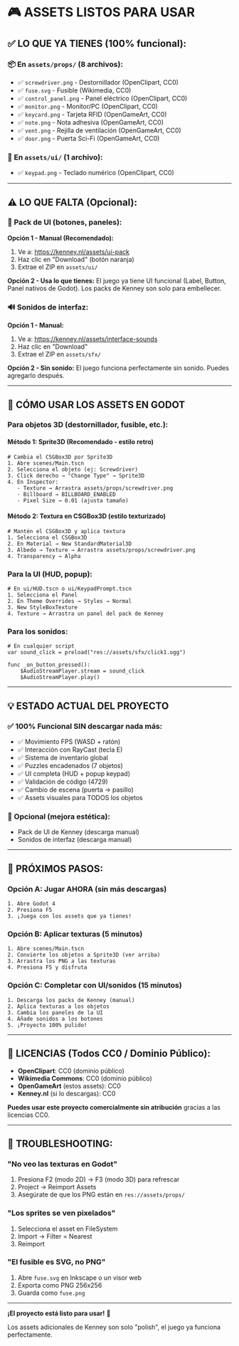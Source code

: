 # 🎮 ASSETS LISTOS PARA USAR

## ✅ LO QUE YA TIENES (100% funcional):

### 📦 En `assets/props/` (8 archivos):
- ✅ `screwdriver.png` - Destornillador (OpenClipart, CC0)
- ✅ `fuse.svg` - Fusible (Wikimedia, CC0)
- ✅ `control_panel.png` - Panel eléctrico (OpenClipart, CC0)
- ✅ `monitor.png` - Monitor/PC (OpenClipart, CC0)
- ✅ `keycard.png` - Tarjeta RFID (OpenGameArt, CC0)
- ✅ `note.png` - Nota adhesiva (OpenGameArt, CC0)
- ✅ `vent.png` - Rejilla de ventilación (OpenGameArt, CC0)
- ✅ `door.png` - Puerta Sci-Fi (OpenGameArt, CC0)

### 🎨 En `assets/ui/` (1 archivo):
- ✅ `keypad.png` - Teclado numérico (OpenClipart, CC0)

---

## ⚠️ LO QUE FALTA (Opcional):

### 🎨 Pack de UI (botones, paneles):
**Opción 1 - Manual (Recomendado):**
1. Ve a: https://kenney.nl/assets/ui-pack
2. Haz clic en "Download" (botón naranja)
3. Extrae el ZIP en `assets/ui/`

**Opción 2 - Usa lo que tienes:**
El juego ya tiene UI funcional (Label, Button, Panel nativos de Godot). Los packs de Kenney son solo para embellecer.

### 🔊 Sonidos de interfaz:
**Opción 1 - Manual:**
1. Ve a: https://kenney.nl/assets/interface-sounds
2. Haz clic en "Download"
3. Extrae el ZIP en `assets/sfx/`

**Opción 2 - Sin sonido:**
El juego funciona perfectamente sin sonido. Puedes agregarlo después.

---

## 🚀 CÓMO USAR LOS ASSETS EN GODOT

### Para objetos 3D (destornillador, fusible, etc.):

#### Método 1: Sprite3D (Recomendado - estilo retro)
```gdscript
# Cambia el CSGBox3D por Sprite3D
1. Abre scenes/Main.tscn
2. Selecciona el objeto (ej: Screwdriver)
3. Click derecho → "Change Type" → Sprite3D
4. En Inspector:
   - Texture → Arrastra assets/props/screwdriver.png
   - Billboard → BILLBOARD_ENABLED
   - Pixel Size → 0.01 (ajusta tamaño)
```

#### Método 2: Textura en CSGBox3D (estilo texturizado)
```gdscript
# Mantén el CSGBox3D y aplica textura
1. Selecciona el CSGBox3D
2. En Material → New StandardMaterial3D
3. Albedo → Texture → Arrastra assets/props/screwdriver.png
4. Transparency → Alpha
```

### Para la UI (HUD, popup):
```gdscript
# En ui/HUD.tscn o ui/KeypadPrompt.tscn
1. Selecciona el Panel
2. En Theme Overrides → Styles → Normal
3. New StyleBoxTexture
4. Texture → Arrastra un panel del pack de Kenney
```

### Para los sonidos:
```gdscript
# En cualquier script
var sound_click = preload("res://assets/sfx/click1.ogg")

func _on_button_pressed():
    $AudioStreamPlayer.stream = sound_click
    $AudioStreamPlayer.play()
```

---

## 💡 ESTADO ACTUAL DEL PROYECTO

### ✅ 100% Funcional SIN descargar nada más:
- ✅ Movimiento FPS (WASD + ratón)
- ✅ Interacción con RayCast (tecla E)
- ✅ Sistema de inventario global
- ✅ Puzzles encadenados (7 objetos)
- ✅ UI completa (HUD + popup keypad)
- ✅ Validación de código (4729)
- ✅ Cambio de escena (puerta → pasillo)
- ✅ Assets visuales para TODOS los objetos

### 🎨 Opcional (mejora estética):
- Pack de UI de Kenney (descarga manual)
- Sonidos de interfaz (descarga manual)

---

## 🎯 PRÓXIMOS PASOS:

### Opción A: Jugar AHORA (sin más descargas)
```
1. Abre Godot 4
2. Presiona F5
3. ¡Juega con los assets que ya tienes!
```

### Opción B: Aplicar texturas (5 minutos)
```
1. Abre scenes/Main.tscn
2. Convierte los objetos a Sprite3D (ver arriba)
3. Arrastra los PNG a las texturas
4. Presiona F5 y disfruta
```

### Opción C: Completar con UI/sonidos (15 minutos)
```
1. Descarga los packs de Kenney (manual)
2. Aplica texturas a los objetos
3. Cambia los paneles de la UI
4. Añade sonidos a los botones
5. ¡Proyecto 100% pulido!
```

---

## 📄 LICENCIAS (Todos CC0 / Dominio Público):

- **OpenClipart**: CC0 (dominio público)
- **Wikimedia Commons**: CC0 (dominio público)
- **OpenGameArt** (estos assets): CC0
- **Kenney.nl** (si lo descargas): CC0

**Puedes usar este proyecto comercialmente sin atribución** gracias a las licencias CC0.

---

## 🐛 TROUBLESHOOTING:

### "No veo las texturas en Godot"
1. Presiona F2 (modo 2D) → F3 (modo 3D) para refrescar
2. Project → Reimport Assets
3. Asegúrate de que los PNG están en `res://assets/props/`

### "Los sprites se ven pixelados"
1. Selecciona el asset en FileSystem
2. Import → Filter = Nearest
3. Reimport

### "El fusible es SVG, no PNG"
1. Abre `fuse.svg` en Inkscape o un visor web
2. Exporta como PNG 256x256
3. Guarda como `fuse.png`

---

**¡El proyecto está listo para usar!** 🎉

Los assets adicionales de Kenney son solo "polish", el juego ya funciona perfectamente.
